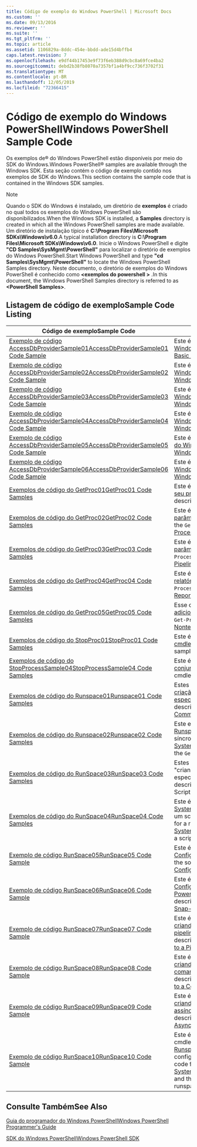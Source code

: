 ```yaml
---
title: Código de exemplo do Windows PowerShell | Microsoft Docs
ms.custom: ''
ms.date: 09/13/2016
ms.reviewer: ''
ms.suite: ''
ms.tgt_pltfrm: ''
ms.topic: article
ms.assetid: 1106829a-8ddc-454e-bbdd-ade15d4bffb4
caps.latest.revision: 7
ms.openlocfilehash: e9df44b17453e9f73f6eb388d9cbc8a69fce4ba2
ms.sourcegitcommit: debd2b38fb8070a7357bf1a4bf9cc736f3702f31
ms.translationtype: MT
ms.contentlocale: pt-BR
ms.lasthandoff: 12/05/2019
ms.locfileid: "72366415"
---
```

# <a name="windows-powershell-sample-code"></a><span data-ttu-id="e3898-102">Código de exemplo do Windows PowerShell</span><span class="sxs-lookup"><span data-stu-id="e3898-102">Windows PowerShell Sample Code</span></span>

<span data-ttu-id="e3898-103">Os exemplos de® do Windows PowerShell estão disponíveis por meio do SDK do Windows.</span><span class="sxs-lookup"><span data-stu-id="e3898-103">Windows PowerShell® samples are available through the Windows SDK.</span></span> <span data-ttu-id="e3898-104">Esta seção contém o código de exemplo contido nos exemplos de SDK do Windows.</span><span class="sxs-lookup"><span data-stu-id="e3898-104">This section contains the sample code that is contained in the Windows SDK samples.</span></span>

> [!NOTE]
> <span data-ttu-id="e3898-105">Quando o SDK do Windows é instalado, um diretório de **exemplos** é criado no qual todos os exemplos do Windows PowerShell são disponibilizados.</span><span class="sxs-lookup"><span data-stu-id="e3898-105">When the Windows SDK is installed, a **Samples** directory is created in which all the Windows PowerShell samples are made available.</span></span> <span data-ttu-id="e3898-106">Um diretório de instalação típico é **C:\Program Files\Microsoft SDKs\Windows\v6.0**.</span><span class="sxs-lookup"><span data-stu-id="e3898-106">A typical installation directory is **C:\Program Files\Microsoft SDKs\Windows\v6.0**.</span></span>
> <span data-ttu-id="e3898-107">Inicie o Windows PowerShell e digite **"CD Samples\SysMgmt\PowerShell"** para localizar o diretório de exemplos do Windows PowerShell.</span><span class="sxs-lookup"><span data-stu-id="e3898-107">Start Windows PowerShell and type **"cd Samples\SysMgmt\PowerShell"** to locate the Windows PowerShell Samples directory.</span></span> <span data-ttu-id="e3898-108">Neste documento, o diretório de exemplos do Windows PowerShell é conhecido como **\<exemplos do powershell >** .</span><span class="sxs-lookup"><span data-stu-id="e3898-108">In this document, the Windows PowerShell Samples directory is referred to as **\<PowerShell Samples>**.</span></span>

## <a name="sample-code-listing"></a><span data-ttu-id="e3898-109">Listagem de código de exemplo</span><span class="sxs-lookup"><span data-stu-id="e3898-109">Sample Code Listing</span></span>

|<span data-ttu-id="e3898-110">Código de exemplo</span><span class="sxs-lookup"><span data-stu-id="e3898-110">Sample Code</span></span>|<span data-ttu-id="e3898-111">Descrição</span><span class="sxs-lookup"><span data-stu-id="e3898-111">Description</span></span>|
|-----------------|-----------------|
|[<span data-ttu-id="e3898-112">Exemplo de código AccessDbProviderSample01</span><span class="sxs-lookup"><span data-stu-id="e3898-112">AccessDbProviderSample01 Code Sample</span></span>](./accessdbprovidersample01-code-sample.md)|<span data-ttu-id="e3898-113">Este é o provedor descrito em [criando um provedor básico do Windows PowerShell](./creating-a-basic-windows-powershell-provider.md).</span><span class="sxs-lookup"><span data-stu-id="e3898-113">This is the provider described in [Creating a Basic Windows PowerShell Provider](./creating-a-basic-windows-powershell-provider.md).</span></span>|
|[<span data-ttu-id="e3898-114">Exemplo de código AccessDbProviderSample02</span><span class="sxs-lookup"><span data-stu-id="e3898-114">AccessDbProviderSample02 Code Sample</span></span>](./accessdbprovidersample02-code-sample.md)|<span data-ttu-id="e3898-115">Este é o provedor descrito em [criando um provedor de unidade do Windows PowerShell](./creating-a-windows-powershell-drive-provider.md).</span><span class="sxs-lookup"><span data-stu-id="e3898-115">This is the provider described in [Creating a Windows PowerShell Drive Provider](./creating-a-windows-powershell-drive-provider.md).</span></span>|
|[<span data-ttu-id="e3898-116">Exemplo de código AccessDbProviderSample03</span><span class="sxs-lookup"><span data-stu-id="e3898-116">AccessDbProviderSample03 Code Sample</span></span>](./accessdbprovidersample03-code-sample.md)|<span data-ttu-id="e3898-117">Este é o provedor descrito em [criando um provedor de item do Windows PowerShell](./creating-a-windows-powershell-item-provider.md).</span><span class="sxs-lookup"><span data-stu-id="e3898-117">This is the provider described in [Creating a Windows PowerShell Item Provider](./creating-a-windows-powershell-item-provider.md).</span></span>|
|[<span data-ttu-id="e3898-118">Exemplo de código AccessDbProviderSample04</span><span class="sxs-lookup"><span data-stu-id="e3898-118">AccessDbProviderSample04 Code Sample</span></span>](./accessdbprovidersample04-code-sample.md)|<span data-ttu-id="e3898-119">Este é o provedor descrito em [criando um provedor de contêiner do Windows PowerShell](./creating-a-windows-powershell-container-provider.md).</span><span class="sxs-lookup"><span data-stu-id="e3898-119">This is the provider described in [Creating a Windows PowerShell Container Provider](./creating-a-windows-powershell-container-provider.md).</span></span>|
|[<span data-ttu-id="e3898-120">Exemplo de código AccessDbProviderSample05</span><span class="sxs-lookup"><span data-stu-id="e3898-120">AccessDbProviderSample05 Code Sample</span></span>](./accessdbprovidersample05-code-sample.md)|<span data-ttu-id="e3898-121">Este é o provedor descrito em [criando um provedor de navegação do Windows PowerShell](./creating-a-windows-powershell-navigation-provider.md).</span><span class="sxs-lookup"><span data-stu-id="e3898-121">This is the provider described in [Creating a Windows PowerShell Navigation Provider](./creating-a-windows-powershell-navigation-provider.md).</span></span>|
|[<span data-ttu-id="e3898-122">Exemplo de código AccessDbProviderSample06</span><span class="sxs-lookup"><span data-stu-id="e3898-122">AccessDbProviderSample06 Code Sample</span></span>](./accessdbprovidersample06-code-sample.md)|<span data-ttu-id="e3898-123">Este é o provedor descrito em [criando um provedor de conteúdo do Windows PowerShell](./creating-a-windows-powershell-content-provider.md).</span><span class="sxs-lookup"><span data-stu-id="e3898-123">This is the provider described in [Creating a Windows PowerShell Content Provider](./creating-a-windows-powershell-content-provider.md).</span></span>|
|[<span data-ttu-id="e3898-124">Exemplos de código do GetProc01</span><span class="sxs-lookup"><span data-stu-id="e3898-124">GetProc01 Code Samples</span></span>](./getproc01-code-samples.md)|<span data-ttu-id="e3898-125">Este é o exemplo de cmdlet `Get-Process` básico descrito em [criando seu primeiro cmdlet](../cmdlet/creating-a-cmdlet-without-parameters.md).</span><span class="sxs-lookup"><span data-stu-id="e3898-125">This is the basic `Get-Process` cmdlet sample described in [Creating Your First Cmdlet](../cmdlet/creating-a-cmdlet-without-parameters.md).</span></span>|
|[<span data-ttu-id="e3898-126">Exemplos de código do GetProc02</span><span class="sxs-lookup"><span data-stu-id="e3898-126">GetProc02 Code Samples</span></span>](./getproc02-code-samples.md)|<span data-ttu-id="e3898-127">Este é o exemplo de cmdlet `Get-Process` descrito em [adicionando parâmetros que processam a entrada de linha de comando](../cmdlet/adding-parameters-that-process-command-line-input.md).</span><span class="sxs-lookup"><span data-stu-id="e3898-127">This is the `Get-Process` cmdlet sample described in [Adding Parameters that Process Command-Line Input](../cmdlet/adding-parameters-that-process-command-line-input.md).</span></span>|
|[<span data-ttu-id="e3898-128">Exemplos de código do GetProc03</span><span class="sxs-lookup"><span data-stu-id="e3898-128">GetProc03 Code Samples</span></span>](./getproc03-code-samples.md)|<span data-ttu-id="e3898-129">Este é o exemplo de cmdlet `Get-Process` descrito em [adicionando parâmetros que processam a entrada de pipeline](../cmdlet/adding-parameters-that-process-pipeline-input.md).</span><span class="sxs-lookup"><span data-stu-id="e3898-129">This is the `Get-Process` cmdlet sample described in [Adding Parameters that Process Pipeline Input](../cmdlet/adding-parameters-that-process-pipeline-input.md).</span></span>|
|[<span data-ttu-id="e3898-130">Exemplos de código do GetProc04</span><span class="sxs-lookup"><span data-stu-id="e3898-130">GetProc04 Code Samples</span></span>](./getproc04-code-samples.md)|<span data-ttu-id="e3898-131">Este é o exemplo de cmdlet `Get-Process` descrito em [adicionando relatórios de erros não finalizados ao seu cmdlet](../cmdlet/adding-non-terminating-error-reporting-to-your-cmdlet.md).</span><span class="sxs-lookup"><span data-stu-id="e3898-131">This is the `Get-Process` cmdlet sample described in [Adding Nonterminating Error Reporting to Your Cmdlet](../cmdlet/adding-non-terminating-error-reporting-to-your-cmdlet.md).</span></span>|
|[<span data-ttu-id="e3898-132">Exemplos de código do GetProc05</span><span class="sxs-lookup"><span data-stu-id="e3898-132">GetProc05 Code Samples</span></span>](./getproc05-code-samples.md)|<span data-ttu-id="e3898-133">Esse cmdlet `Get-Process` é semelhante ao cmdlet descrito em [adicionando relatórios de erros não finalizados ao seu cmdlet](../cmdlet/adding-non-terminating-error-reporting-to-your-cmdlet.md).</span><span class="sxs-lookup"><span data-stu-id="e3898-133">This `Get-Process` cmdlet is similar to the cmdlet described in [Adding Nonterminating Error Reporting to Your Cmdlet](../cmdlet/adding-non-terminating-error-reporting-to-your-cmdlet.md).</span></span>|
|[<span data-ttu-id="e3898-134">Exemplos de código do StopProc01</span><span class="sxs-lookup"><span data-stu-id="e3898-134">StopProc01 Code Samples</span></span>](./stopproc01-code-samples.md)|<span data-ttu-id="e3898-135">Este é o exemplo de cmdlet `Stop-Process` descrito em [criando um cmdlet que modifica o sistema](../cmdlet/creating-a-cmdlet-that-modifies-the-system.md).</span><span class="sxs-lookup"><span data-stu-id="e3898-135">This is the `Stop-Process` cmdlet sample described in [Creating a Cmdlet That Modifies the System](../cmdlet/creating-a-cmdlet-that-modifies-the-system.md).</span></span>|
|[<span data-ttu-id="e3898-136">Exemplos de código do StopProcessSample04</span><span class="sxs-lookup"><span data-stu-id="e3898-136">StopProcessSample04 Code Samples</span></span>](./stopprocesssample04-code-samples.md)|<span data-ttu-id="e3898-137">Este é o exemplo de cmdlet `Stop-Process` descrito em [Adicionando conjuntos de parâmetros a um cmdlet](../cmdlet/adding-parameter-sets-to-a-cmdlet.md).</span><span class="sxs-lookup"><span data-stu-id="e3898-137">This is the `Stop-Process` cmdlet sample described in [Adding Parameter Sets to a Cmdlet](../cmdlet/adding-parameter-sets-to-a-cmdlet.md).</span></span>|
|[<span data-ttu-id="e3898-138">Exemplos de código do Runspace01</span><span class="sxs-lookup"><span data-stu-id="e3898-138">Runspace01 Code Samples</span></span>](./runspace01-code-samples.md)|<span data-ttu-id="e3898-139">Estes são os exemplos de código para o runspace descrito na [criação de um aplicativo de console que executa um comando especificado](/dotnet/csharp/programming-guide/inside-a-program/hello-world-your-first-program).</span><span class="sxs-lookup"><span data-stu-id="e3898-139">These are the code samples for the runspace described in [Creating a Console Application That Runs a Specified Command](/dotnet/csharp/programming-guide/inside-a-program/hello-world-your-first-program).</span></span>|
|[<span data-ttu-id="e3898-140">Exemplos de código do Runspace02</span><span class="sxs-lookup"><span data-stu-id="e3898-140">Runspace02 Code Samples</span></span>](./runspace02-code-samples.md)|<span data-ttu-id="e3898-141">Este exemplo usa a classe [System. Management. Automation. Runspaceinvoke](/dotnet/api/System.Management.Automation.RunspaceInvoke) para executar o cmdlet `Get-Process` de forma síncrona.</span><span class="sxs-lookup"><span data-stu-id="e3898-141">This sample uses the [System.Management.Automation.Runspaceinvoke](/dotnet/api/System.Management.Automation.RunspaceInvoke) class to execute the `Get-Process` cmdlet synchronously.</span></span>|
|[<span data-ttu-id="e3898-142">Exemplos de código do RunSpace03</span><span class="sxs-lookup"><span data-stu-id="e3898-142">RunSpace03 Code Samples</span></span>](./runspace03-code-samples.md)|<span data-ttu-id="e3898-143">Estes são os exemplos de código para o runspace descrito em "criando um aplicativo de console que executa um script especificado".</span><span class="sxs-lookup"><span data-stu-id="e3898-143">These are the code samples for the runspace described in "Creating a Console Application That Runs a Specified Script".</span></span>|
|[<span data-ttu-id="e3898-144">Exemplos de código do RunSpace04</span><span class="sxs-lookup"><span data-stu-id="e3898-144">RunSpace04 Code Samples</span></span>](./runspace04-code-samples.md)|<span data-ttu-id="e3898-145">Este é um exemplo de código para um runspace que usa a classe [System. Management. Automation. Runspaceinvoke](/dotnet/api/System.Management.Automation.RunspaceInvoke) para executar um script que gera um erro de encerramento.</span><span class="sxs-lookup"><span data-stu-id="e3898-145">This is a code sample for a runspace that uses the [System.Management.Automation.Runspaceinvoke](/dotnet/api/System.Management.Automation.RunspaceInvoke) class to execute a script that generates a terminating error.</span></span>|
|[<span data-ttu-id="e3898-146">Exemplo de código RunSpace05</span><span class="sxs-lookup"><span data-stu-id="e3898-146">RunSpace05 Code Sample</span></span>](./runspace05-code-sample.md)|<span data-ttu-id="e3898-147">Este é o código-fonte para o exemplo de Runspace05 descrito em [Configurando um runspace usando RunspaceConfiguration](https://msdn.microsoft.com/en-us/42681d19-2d05-4975-befd-afb1990e79b2).</span><span class="sxs-lookup"><span data-stu-id="e3898-147">This is the source code for the Runspace05 sample described in [Configuring a Runspace Using RunspaceConfiguration](https://msdn.microsoft.com/en-us/42681d19-2d05-4975-befd-afb1990e79b2).</span></span>|
|[<span data-ttu-id="e3898-148">Exemplo de código RunSpace06</span><span class="sxs-lookup"><span data-stu-id="e3898-148">RunSpace06 Code Sample</span></span>](./runspace06-code-sample.md)|<span data-ttu-id="e3898-149">Este é o código-fonte para o exemplo de Runspace06 descrito em [Configurando um runspace usando um snap-in do Windows PowerShell](https://msdn.microsoft.com/en-us/a7289ee8-9732-49ee-91c7-d533e9538b83).</span><span class="sxs-lookup"><span data-stu-id="e3898-149">This is the source code for the Runspace06 sample described in [Configuring a Runspace Using a Windows PowerShell Snap-in](https://msdn.microsoft.com/en-us/a7289ee8-9732-49ee-91c7-d533e9538b83).</span></span>|
|[<span data-ttu-id="e3898-150">Exemplo de código RunSpace07</span><span class="sxs-lookup"><span data-stu-id="e3898-150">RunSpace07 Code Sample</span></span>](./runspace07-code-sample.md)|<span data-ttu-id="e3898-151">Este é o código-fonte para o exemplo de Runspace07 descrito em [criando um aplicativo de console que adiciona comandos a um pipeline](https://msdn.microsoft.com/en-us/01eb7808-e97b-4905-80be-9e2fa38c262e).</span><span class="sxs-lookup"><span data-stu-id="e3898-151">This is the source code for the Runspace07 sample described in [Creating a Console Application That Adds Commands to a Pipeline](https://msdn.microsoft.com/en-us/01eb7808-e97b-4905-80be-9e2fa38c262e).</span></span>|
|[<span data-ttu-id="e3898-152">Exemplo de código RunSpace08</span><span class="sxs-lookup"><span data-stu-id="e3898-152">RunSpace08 Code Sample</span></span>](./runspace08-code-sample.md)|<span data-ttu-id="e3898-153">Este é o código-fonte para o exemplo de Runspace08 descrito em [criando um aplicativo de console que adiciona parâmetros a um comando](https://msdn.microsoft.com/en-us/848b2b46-60f1-4a86-b448-cfc7c0cccfba).</span><span class="sxs-lookup"><span data-stu-id="e3898-153">This is the source code for the Runspace08 sample described in [Creating a Console Application That Adds Parameters to a Command](https://msdn.microsoft.com/en-us/848b2b46-60f1-4a86-b448-cfc7c0cccfba).</span></span>|
|[<span data-ttu-id="e3898-154">Exemplo de código RunSpace09</span><span class="sxs-lookup"><span data-stu-id="e3898-154">RunSpace09 Code Sample</span></span>](./runspace09-code-sample.md)|<span data-ttu-id="e3898-155">Este é o código-fonte para o exemplo de Runspace09 descrito em [criando um aplicativo de console que invoca um pipeline de forma assíncrona](https://msdn.microsoft.com/en-us/198c1c94-2a06-457e-93ce-c0d910618e47).</span><span class="sxs-lookup"><span data-stu-id="e3898-155">This is the source code for the Runspace09 sample described in [Creating a Console Application That Invokes a Pipeline Asynchronously](https://msdn.microsoft.com/en-us/198c1c94-2a06-457e-93ce-c0d910618e47).</span></span>|
|[<span data-ttu-id="e3898-156">Exemplo de código RunSpace10</span><span class="sxs-lookup"><span data-stu-id="e3898-156">RunSpace10 Code Sample</span></span>](./runspace10-code-sample.md)|<span data-ttu-id="e3898-157">Este é o código-fonte do exemplo Runspace10, que adiciona um cmdlet a [System. Management. Automation. Runspaces. Runspaceconfiguration](/dotnet/api/System.Management.Automation.Runspaces.RunspaceConfiguration) e, em seguida, usa as informações de configuração modificadas para criar o runspace.</span><span class="sxs-lookup"><span data-stu-id="e3898-157">This is the source code for the Runspace10 sample, which adds a cmdlet to [System.Management.Automation.Runspaces.Runspaceconfiguration](/dotnet/api/System.Management.Automation.Runspaces.RunspaceConfiguration) and then uses the modified configuration information to create the runspace.</span></span>|

## <a name="see-also"></a><span data-ttu-id="e3898-158">Consulte Também</span><span class="sxs-lookup"><span data-stu-id="e3898-158">See Also</span></span>

[<span data-ttu-id="e3898-159">Guia do programador do Windows PowerShell</span><span class="sxs-lookup"><span data-stu-id="e3898-159">Windows PowerShell Programmer's Guide</span></span>](./windows-powershell-programmer-s-guide.md)

[<span data-ttu-id="e3898-160">SDK do Windows PowerShell</span><span class="sxs-lookup"><span data-stu-id="e3898-160">Windows PowerShell SDK</span></span>](../windows-powershell-reference.md)